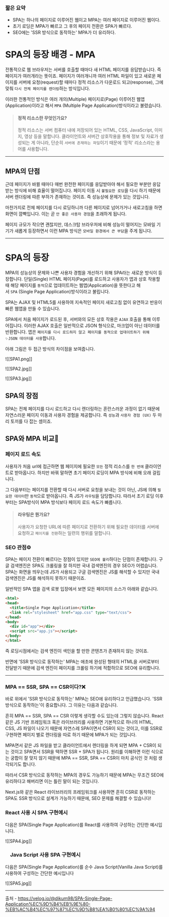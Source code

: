 ### 짧은 요약

- SPA는 하나의 페이지로 이루어진 웹이고 MPA는 여러 페이지로 이루어진 웹이다.
- 초기 로딩은 MPA가 빠르고 그 후의 페이지 전환은 SPA가 빠르다.
- SEO에는 'SSR 방식으로 동작하는' MPA가 더 유리하다.


# SPA의 등장 배경 - MPA

전통적으로 웹 브라우저는 서버를 호출할 때마다 새 HTML 페이지를 응답받습니다. 즉 페이지가 여러개라는 뜻이죠. 페이지가 여러개니까 여러 HTML 파일이 있고 새로운 페이지를 서버에 요청(request)할 때마다 정적 리소스가 다운로드 되고(response), 그에 맞춰 `다시 전체 페이지를 렌더링`하는 방식입니다.

이러한 전통적인 방식은 여러 개의(Multiple) 페이지로(Page) 이루어진 웹앱(Application)이라고 해서 `MPA` (Multiple Page Application)방식이라고 불렸습니다.

> #### 정적 리소스란 무엇인가요?
> 
> 정적 리소스는 서버 컴퓨터 내에 저장되어 있는 HTML, CSS, JavaScript, 이미지, 영상 등을 말합니다. 클라이언트와 서버간 상호작용을 통해 정보 및 자료가 생성되는 게 아니라, 단순히 `서버에 존재하는 파일`이기 때문에 ‘정적' 리소스라는 용어를 사용합니다.

---

## MPA의 단점

근데 페이지가 바뀔 때마다 매번 완전한 페이지를 응답받아야 해서 필요한 부분만 응답받는 방식에 비해 효율이 떨어집니다. 페이지 이동 시 `불필요한 로딩`을 다시 하기 때문에 서버 렌더링에 따른 부하가 존재하는 것이죠. 즉 성능상에 문제가 있는 것입니다.

마찬가지로 전체 페이지를 다시 로딩하니까 다른 페이지로 넘어가거나 새로고침을 하면 화면이 깜빡입니다. 이는 곧 `안 좋은 사용자 경험`을 초래하게 됩니다.

페이지 규모가 작으면 괜찮지만, 데스크탑 브라우저에 비해 성능이 떨어지는 모바일 기기가 새롭게 등장하면서 이런 MPA 방식은 `모바일 환경에서 큰 부담`을 주게 됩니다.

---

# SPA의 등장

MPA의 성능상의 문제와 나쁜 사용자 경험을 개선하기 위해 SPA라는 새로운 방식이 등장합니다. 단일(Single) HTML 페이지(Page)를 로드하고 사용자가 앱과 상호 작용할 때 해당 페이지를 `동적`으로 업데이트하는 웹앱(Application)을 뜻한다고 해서 `SPA` (Single Page Application)방식이라고 불립니다.

SPA는 AJAX 및 HTML5를 사용하여 지속적인 페이지 새로고침 없이 유연하고 반응이 빠른 웹앱을 만들 수 있습니다.

SPA에서 처음 페이지가 로드된 후, 서버와의 모든 상호 작용은 `AJAX` 호출을 통해 이루어집니다. 이러한 AJAX 호출은 일반적으로 JSON 형식으로, 마크업이 아닌 데이터를 반환합니다. 앱은 `페이지를 다시 로드하지 않고 페이지를 동적으로 업데이트하기 위해 ✨JSON 데이터를 사용`합니다.

아래 그림은 두 접근 방식의 차이점을 보여줍니다.


![[SPA1.png]]



![[SPA2.jpg]]



![[SPA3.jpg]]









## SPA의 장점

SPA는 전체 페이지를 다시 로드하고 다시 렌더링하는 혼란스러운 과정이 없기 때문에 자연스러운 페이지 이동과 사용자 경험을 제공합니다. 즉 `성능`과 `사용자 경험 (UX)` 두 마리 토끼를 다 잡는 셈이죠.

## SPA와 MPA 비교🧐

### 페이지 로드 속도

사용자가 처음 url에 접근하면 웹 페이지에 필요한 `모든` 정적 리소스를 `한 번에` 클라이언트로 받아옵니다. 하지만 바꿔 말하면 초기 페이지 로딩이 MPA 방식에 비해 오래 걸립니다.

그 다음부터는 페이지를 전환할 때 다시 서버로 요청을 보내는 것이 아닌, JS에 의해 `필요한 데이터`만 `동적`으로 받아옵니다. 즉 JS가 `라우팅`을 담당합니다. 따라서 초기 로딩 이후부터는 SPA방식이 MPA 방식보다 페이지 로드 속도가 빠릅니다.

> #### 라우팅은 뭔가요?
> 
> 사용자가 요청한 URL에 따른 페이지로 전환하기 위해 필요한 데이터를 서버에 요청하고 `페이지를 전환`하는 일련의 행위를 말합니다.

### SEO 관점⚙️

SPA는 페이지 전환이 빠르다는 장점이 있지만 `SEO에 불리`하다는 단점이 존재합니다. 구글 검색엔진은 SPA도 크롤링을 잘 하지만 국내 검색엔진의 경우 SEO가 어렵습니다. SPA는 화면을 띄우는데 JS가 사용되고 구글 검색엔진은 JS를 해석할 수 있지만 국내 검색엔진은 JS를 해석하지 못하기 때문이죠.

일반적인 SPA 앱을 검색 로봇 입장에서 보면 모든 페이지의 소스가 아래와 같습니다.

```html
<html>
<head>
  <title>Single Page Application</title>
  <link rel="stylesheet" href="app.css" type="text/css">
</head>
<body>
  <div id="app"></div>
  <script src="app.js"></script>
</body>
</html>
```

즉 로딩시점에서는 검색 엔진이 색인을 할 만한 콘텐츠가 존재하지 않는 것이죠.

반면에 'SSR 방식으로 동작하는' MPA는 애초에 완성된 형태의 HTML을 서버로부터 전달받기 때문에 검색 엔진이 페이지를 크롤링 하기에 적합하므로 SEO에 유리합니다.

---

### MPA == SSR, SPA == CSR이다?❌

바로 위에서 'SSR 방식으로 동작하는' MPA는 SEO에 유리하다고 언급했습니다. 'SSR 방식으로 동작하는'이 중요합니다. 그 이유는 다음과 같습니다.

흔히 MPA == SSR, SPA == CSR 이렇게 생각할 수도 있는데 그렇지 않습니다. React같은 JS 기반 프레임워크 혹은 라이브러리를 사용하면 기본적으로 하나의 HTML, CSS, JS 파일이 나오기 때문에 자연스레 SPA이면서 CSR이 되는 것이고, 이를 SSR로 구현하면 페이지 별로 렌더링을 따로 하기 때문에 MPA가 되는 것입니다.

MPA면서 같은 JS 파일을 받고 클라이언트에서 렌더링을 하게 되면 MPA + CSR이 되는 것이고 SPA면서 SSR을 택하면 SSR + SPA가 됩니다. 원리를 이해하면 이런 식으로는 궁합이 잘 맞지 않기 때문에 MPA == SSR, SPA == CSR이 마치 공식인 것 처럼 생각되기도 합니다.

따라서 CSR 방식으로 동작하는 MPA의 경우도 가능하기 때문에 MPA는 무조건 SEO에 유리하다고 해버리면 이는 틀린 말이 되는 것입니다.

Next.js와 같은 React 라이브러리의 프레임워크를 사용하면 흔히 CSR로 동작하는 SPA도 SSR 방식으로 설계가 가능하기 때문에, SEO 문제를 해결할 수 있습니다!

### **React 사용 시 SPA 구현예시**

다음은 SPA(Single Page Application)를 React를 사용하여 구성하는 간단한 예시입니다.



![[SPA4.jpg]]



###     Java Script 사용 SPA 구현예시

다음은 SPA(Single Page Application)를 순수 Java Script(Vanilla Java Script)를 사용하여 구성하는 간단한 예시입니다

![[SPA5.jpg]]





---
출처 - https://velog.io/@dikum98/SPA-Single-Page-Application%EC%9D%B4%EB%9E%80-%EB%AC%B4%EC%97%87%EC%9D%B8%EA%B0%80%EC%9A%94

